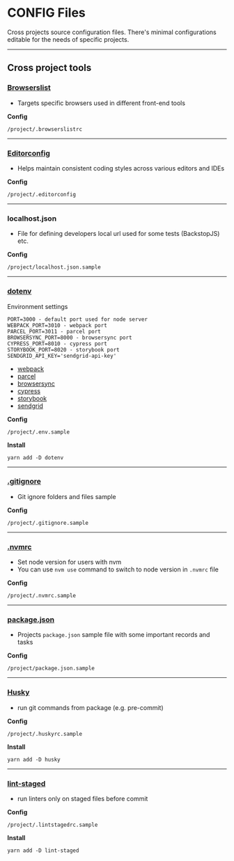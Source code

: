 # CONFIG Files

Cross projects source configuration files.
There's minimal configurations editable for the needs of specific projects.

---

## Cross project tools

### [Browserslist](https://github.com/browserslist/browserslist)

-   Targets specific browsers used in different front-end tools

**Config**

    /project/.browserslistrc

---

### [Editorconfig](https://editorconfig.org/)

-   Helps maintain consistent coding styles across various editors and IDEs

**Config**

    /project/.editorconfig

---

### localhost.json

-   File for defining developers local url used for some tests (BackstopJS) etc.

**Config**

    /project/localhost.json.sample

---

### [dotenv](https://www.npmjs.com/package/dotenv)

Environment settings

    PORT=3000 - default port used for node server
    WEBPACK_PORT=3010 - webpack port
    PARCEL_PORT=3011 - parcel port
    BROWSERSYNC_PORT=8000 - browsersync port
    CYPRESS_PORT=8010 - cypress port
    STORYBOOK_PORT=8020 - storybook port
    SENDGRID_API_KEY='sendgrid-api-key'

-   [webpack](https://webpack.js.org)
-   [parcel](https://parceljs.org)
-   [browsersync](https://www.browsersync.io)
-   [cypress](www.cypress.io)
-   [storybook](https://storybook.js.org)
-   [sendgrid](https://app.sendgrid.com)

**Config**

    /project/.env.sample

**Install**

    yarn add -D dotenv

---

### [.gitignore](https://git-scm.com/docs/gitignore)

-   Git ignore folders and files sample

**Config**

    /project/.gitignore.sample

---

### [.nvmrc](https://github.com/nvm-sh/nvm)

-   Set node version for users with nvm
-   You can use `nvm use` command to switch to node version in `.nvmrc` file

**Config**

    /project/.nvmrc.sample

---

### [package.json](https://npm.github.io/using-pkgs-docs/package-json/the-package-json-file.html)

-   Projects `package.json` sample file with some important records and tasks

**Config**

    /project/package.json.sample

---

### [Husky](https://github.com/typicode/husky)

-   run git commands from package (e.g. pre-commit)

**Config**

    /project/.huskyrc.sample

**Install**

    yarn add -D husky

---

### [lint-staged](https://github.com/okonet/lint-staged)

-   run linters only on staged files before commit

**Config**

    /project/.lintstagedrc.sample

**Install**

    yarn add -D lint-staged
